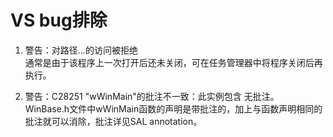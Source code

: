 # VS bug排除

1. 警告：对路径...的访问被拒绝  
通常是由于该程序上一次打开后还未关闭，可在任务管理器中将程序关闭后再执行。

2. 警告：C28251 "wWinMain"的批注不一致：此实例包含 无批注。
WinBase.h文件中wWinMain函数的声明是带批注的，加上与函数声明相同的批注就可以消除，批注详见SAL annotation。
